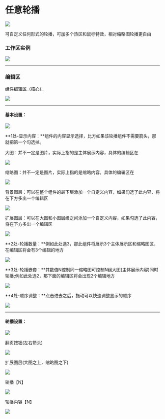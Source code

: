 # 任意轮播

![](/assets/wwqq_06.jpg)

可自定义任何形式的轮播，可加多个热区和鼠标特效，相对缩略图轮播更自由

### 工作区实例

![](/assets/QQ6-2.png)

---

### 编辑区

[组件编辑区（核心）](/chapter1/gong-ju-jie-mian/zu-jian-bian-ji-qu-ff08-he-xin-ff09.md)

![](/assets/QQ6-3.png)

---

#### **基本设置：**

![](/assets/imdfert.png)

**1处-显示内容：**组件的内容显示选择，比方如果该轮播组件不需要箭头，那就把第一个勾选掉。

大图：并不一定是图片，实际上指的是主体展示内容，具体的编辑区在

![](/assets/imdett.png)

缩略图：并不一定是图片，实际上指的是缩略内容，具体的编辑区在

![](/assets/imfrt.png)

背景图层：可以在整个组件的最下层添加一个自定义内容，如果勾选了此内容，将在下方多出一个编辑区

![](/assets/imrtort.png)

扩展图层：可以在大图和小图层级之间添加一个自定义内容，如果勾选了此内容，将在下方多出一个编辑区

![](/assets/imgfort.png)

**2处-轮播数量：**例如此处选3，那此组件将展示3个主体展示区和缩略图区，在编辑区将会有3个编辑的地方

![](/assets/imREt.png)

**3处-轮播嵌套：**其数值N控制同一缩略图可控制N组大图\(主体展示内容\)同时轮播;例如此处选2，那下面的编辑区将会出现2个编辑地方

![](/assets/im357rt.png)

**4处-顺序调整：**点击进去之后，拖动可以快速调整显示的顺序

![](/assets/iee76rt.png)

---

#### 轮播设置：

![](/assets/i90rt.png)

翻页按钮\(左右箭头\)

![](/assets/ihhhfort.png)

扩展图层\(大图之上，缩略图之下\)

![](/assets/imgfort.png)

轮播【N】

![](/assets/im45ort.png)

轮播内容【N】

![](/assets/imSErt.png)

